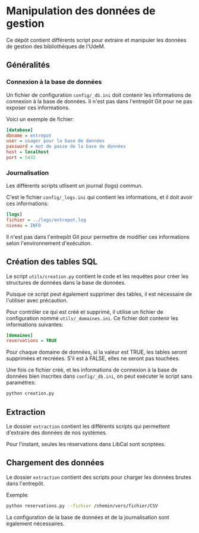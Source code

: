 # Manipulation des données de gestion

Ce dépôt contient différents script pour extraire et manipuler les données de gestion des bibliothèques de l'UdeM.

## Généralités

### Connexion à la base de données

Un fichier de configuration `config/_db.ini` doit contenir les informations de connexion à la base de données. Il n'est pas dans l'entrepôt Git pour ne pas exposer ces informations.

Voici un exemple de fichier:

```ini
[database]
dbname = entrepot
user = usager pour la base de données
password = mot de passe de la base de données
host = localhost
port = 5432
```

### Journalisation

Les différents scripts utlisent un journal (logs) commun.

C'est le fichier `config/_logs.ini` qui contient les informations, et il doit avoir ces informations:

```ini
[logs]
fichier = ../logs/entrepot.log
niveau = INFO
```

Il n'est pas dans l'entrepôt Git pour permettre de modifier ces informations selon l'environnement d'exécution.

## Création des tables SQL

Le script `utils/creation.py` contient le code et les requêtes pour créer les structures de données dans la base de données.

Puisque ce script peut également supprimer des tables, il est nécessaire de l'utiliser avec précaution.

Pour contrôler ce qui est créé et supprimé, il utilise un fichier de configuration nommé `utils/_domaines.ini`. Ce fichier doit contenir les informations suivantes:

```ini
[domaines]
reservations = TRUE
```

Pour chaque domaine de données, si la valeur est TRUE, les tables seront supprimées et recréées. S'il est à FALSE, elles ne seront pas touchées.

Une fois ce fichier créé, et les informations de connexion à la base de données bien inscrites dans `config/_db.ini`, on peut exécuter le script sans paramètres:

```bash
python creation.py
```

## Extraction

Le dossier `extraction` contient les différents scripts
qui permettent d'extraire des données de nos systèmes.

Pour l'instant, seules les réservations dans LibCal sont scriptées.

## Chargement des données

Le dossier `extraction` contient des scripts pour charger les données brutes dans l'entrepôt.

Exemple:

```bash
python reservations.py --fichier /chemin/vers/fichier/CSV
```

La configuration de la base de données et de la journalisation sont également nécessaires.
